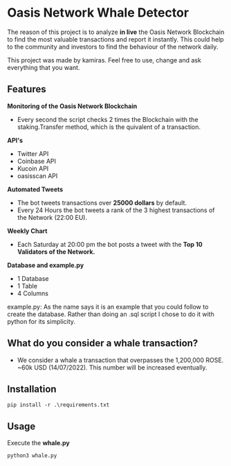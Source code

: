 # Oasis Network Whale Detector

The reason of this project is to analyze **in live** the Oasis Network Blockchain to find the most valuable transactions and report it instantly. This could help to the community and investors to find the behaviour of the network daily.

This project was made by kamiras. Feel free to use, change and ask everything that you want.

## Features

**Monitoring of the Oasis Network Blockchain**

- Every second the script checks 2 times the Blockchain with the staking.Transfer method, which is the quivalent of a transaction.

**API's**

- Twitter API
- Coinbase API
- Kucoin API
- oasisscan API

**Automated Tweets**

- The bot tweets transactions over **25000 dollars** by default.
- Every 24 Hours the bot tweets a rank of the 3 highest transactions of the Network (22:00 EU).

**Weekly Chart**

- Each Saturday at 20:00 pm the bot posts a tweet with the **Top 10 Validators of the Network.**

**Database and example.py**

- 1 Database
- 1 Table
- 4 Columns

example.py: As the name says it is an example that you could follow to create the database. Rather than doing an .sql script I chose to do it with python for its simplicity.

## What do you consider a whale transaction?

- We consider a whale a transaction that overpasses the 1,200,000 ROSE. ~60k USD (14/07/2022). This number will be increased eventually.


## Installation

```
pip install -r .\requirements.txt
```

## Usage

Execute the **whale.py**

```
python3 whale.py
```   
